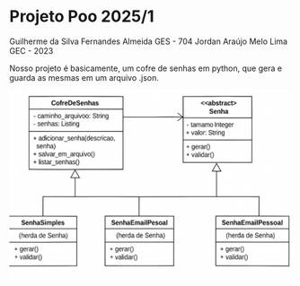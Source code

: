 # Projeto Poo 2025/1
Guilherme da Silva Fernandes Almeida GES - 704
Jordan Araújo Melo Lima GEC - 2023

Nosso projeto é basicamente, um cofre de senhas em python, que gera e guarda as mesmas em um arquivo .json.

![alt text](https://github.com/guialmm/projeto-poo/blob/main/POO/cd5906fe-6813-404e-ae10-64de0c161e86.png)
